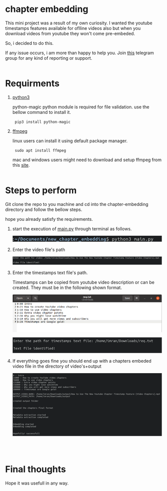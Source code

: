 # chapter embedding

This mini project was a result of my own curiosity. I wanted the youtube timestamps features available for oflline
videos also but when you download videos from youtube they won't come pre-embeded.

So, i decided to do this.

If any issue occurs, i am more than happy to help you. Join [this](https://t.me/Chapters_embedding_public_group) telegram group for any kind of reporting or support.
<br><br>
# Requirments
1) [python3](https://www.python.org/downloads/)

    python-magic python module is required for file validation. use the bellow command to install it.

        pip3 install python-magic

2) [ffmpeg](https://ffmpeg.org/download.html)

    linux users can install it using default package manager.

        sudo apt install ffmpeg

    mac and windows users might need to download and setup ffmpeg from this [site](https://ffmpeg.org/download.html).
<br><br>
# Steps to perform

Git clone the repo to you machine and cd into the chapter-embedding directory and follow the bellow steps.

hope you already satisfy the requirements.

1. start the execution of [main.py](./main.py) through terminal as follows.

    ![python3 main.py](./images/first.png)

2. Enter the video file's path

    ![Enter videos path](./images/second.png)

3. Enter the timestamps text file's path. 
    
    Timestamps can be copied from youtube video description or can be created. They must be in the following shown format.

    ![timestamps format example](./images/demo_req_text_file.png)

    ![text file path](./images/third.png)

4. If everything goes fine you should end up with a chapters embeded video file in the directory of video's+output

    ![final output](./images/final_output.png)

<br><br>
# Final thoughts

Hope it was usefull in any way.
